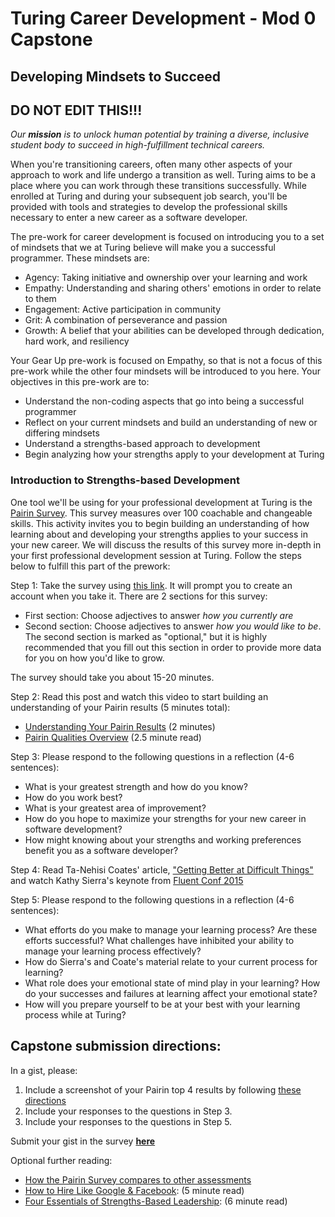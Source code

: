 # Turing Career Development - Mod 0 Capstone
## Developing Mindsets to Succeed

## DO NOT EDIT THIS!!!

_Our **mission** is to unlock human potential by training a diverse, inclusive student body to succeed in high-fulfillment technical careers._

When you're transitioning careers, often many other aspects of your approach to work and life undergo a transition as well. Turing aims to be a place where you can work through these transitions successfully. While enrolled at Turing and during your subsequent job search, you'll be provided with tools and strategies to develop the professional skills necessary to enter a new career as a software developer. 

The pre-work for career development is focused on introducing you to a set of mindsets that we at Turing believe will make you a successful programmer. These mindsets are:

* Agency: Taking initiative and ownership over your learning and work
* Empathy: Understanding and sharing others' emotions in order to relate to them 
* Engagement: Active participation in community
* Grit: A combination of perseverance and passion
* Growth: A belief that your abilities can be developed through dedication, hard work, and resiliency

Your Gear Up pre-work is focused on Empathy, so that is not a focus of this pre-work while the other four mindsets will be introduced to you here. Your objectives in this pre-work are to:

* Understand the non-coding aspects that go into being a successful programmer
* Reflect on your current mindsets and build an understanding of new or differing mindsets 
* Understand a strengths-based approach to development
* Begin analyzing how your strengths apply to your development at Turing

### Introduction to Strengths-based Development
One tool we'll be using for your professional development at Turing is the [Pairin Survey](https://www.pairin.com/). This survey measures over 100 coachable and changeable skills. This activity invites you to begin building an understanding of how learning about and developing your strengths applies to your success in your new career. We will discuss the results of this survey more in-depth in your first professional development session at Turing. Follow the steps below to fulfill this part of the prework:

Step 1: Take the survey using [this link](https://survey.pairin.com/signup/15960/student). It will prompt you to create an account when you take it. There are 2 sections for this survey:
   * First section: Choose adjectives to answer _how you currently are_
   * Second section: Choose adjectives to answer _how you would like to be_. The second section is marked as "optional," but it is highly recommended that you fill out this section in order to provide more data for you on how you'd like to grow. 

  The survey should take you about 15-20 minutes. 

Step 2: Read this post and watch this video to start building an understanding of your Pairin results (5 minutes total):

   * [Understanding Your Pairin Results](https://www.youtube.com/watch?v=VXe3i_KjaSI) (2 minutes)
   * [Pairin Qualities Overview](https://github.com/turingschool/career-development-curriculum/blob/master/files/Pairin%20Top%20Qualities%20Overview.pdf) (2.5 minute read)
      
Step 3: Please respond to the following questions in a reflection (4-6 sentences):
   * What is your greatest strength and how do you know?
   * How do you work best?
   * What is your greatest area of improvement?
   * How do you hope to maximize your strengths for your new career in software development?
   * How might knowing about your strengths and working preferences benefit you as a software developer? 
   
 Step 4: Read Ta-Nehisi Coates' article, ["Getting Better at Difficult Things"](http://www.theatlantic.com/education/archive/2015/03/a-quick-note-on-getting-better-at-difficult-things/387133/) and watch Kathy Sierra's keynote from [Fluent Conf 2015](https://www.youtube.com/watch?v=FKTxC9pl-WM)
 
 Step 5: Please respond to the following questions in a reflection (4-6 sentences):
  * What efforts do you make to manage your learning process? Are these efforts successful? What challenges have inhibited your ability to manage your learning process effectively?
  * How do Sierra's and Coate's material relate to your current process for learning?
  * What role does your emotional state of mind play in your learning? How do your successes and failures at learning affect your emotional state?
  * How will you prepare yourself to be at your best with your learning process while at Turing?
 
## **Capstone submission directions:**
In a gist, please:
1. Include a screenshot of your Pairin top 4 results by following [these directions](https://gist.github.com/kannankumar/4c613cac6d9db896062a16e1cc57d3e5)
2. Include your responses to the questions in Step 3.
3. Include your responses to the questions in Step 5.

Submit your gist in the survey **[here](https://sites.google.com/casimircreative.com/enrollment/mod-0-capstone-fka-pre-work?authuser=0)**
 
Optional further reading:
   * [How the Pairin Survey compares to other assessments](https://github.com/turingschool/career-development-curriculum/blob/master/files/Survey%20Comparisons.pdf)
   * [How to Hire Like Google & Facebook](https://www.forbes.com/sites/ashoka/2014/04/15/how-to-hire-like-google-and-facebook-evaluating-candidates-beyond-their-technical-ability/#64c08fc513bf): (5 minute read)
   * [Four Essentials of Strengths-Based Leadership](http://www.forbes.com/sites/ekaterinawalter/2013/08/27/four-essentials-of-strength-based-leadership/#76b62a91fa21): (6 minute read)
